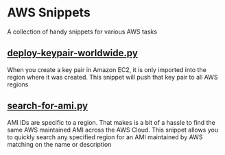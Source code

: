 # AWS Snippets

A collection of handy snippets for various AWS tasks

## [deploy-keypair-worldwide.py](deploy-keypair-worldwide.py)

When you create a key pair in Amazon EC2, it is only imported into the region where it was created. This snippet will push that key pair to all AWS regions

## [search-for-ami.py](search-for-ami.py)

AMI IDs are specific to a region. That makes is a bit of a hassle to find the same AWS maintained AMI across the AWS Cloud. This snippet allows you to quickly search any specified region for an AMI maintained by AWS matching on the name or description